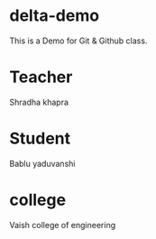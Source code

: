 # delta-demo
This is a Demo for Git &amp; Github class.

# Teacher
Shradha khapra

# Student
Bablu yaduvanshi

# college
Vaish college of engineering
